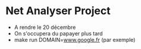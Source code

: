 Net Analyser Project
====================

 * A rendre le 20 décembre
 * On s'occupera du papayer plus tard
 * make run DOMAIN=www.google.fr (par exemple)
